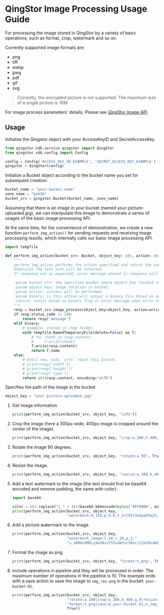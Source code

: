 # QingStor Image Processing Usage Guide

For processing the image stored in QingStor by a variety of basic operations, such as format, crop, watermark and so on.

Currently supported image formats are:

- png
- tiff
- webp
- jpeg
- pdf
- gif
- svg

> Currently, the encrypted picture is not supported. The maximum size of a single picture is 10M.

For image process parameters' details, Please see [QingStor Image API](https://docsv4.qingcloud.com/user_guide/storage/object_storage/api/object/image_process/).

## Usage

Initialize the Qingstor object with your AccessKeyID and SecretAccessKey.

```python
from qingstor.sdk.service.qingstor import QingStor
from qingstor.sdk.config import Config

config = Config('ACCESS_KEY_ID_EXAMPLE', 'SECRET_ACCESS_KEY_EXAMPLE')
qingstor = QingStor(config)
```

Initialize a Bucket object according to the bucket name you set for subsequent creation:

```python
bucket_name = "your-bucket-name"
zone_name = "pek3b"
bucket_srv = qingstor.Bucket(bucket_name, zone_name)
```

Assuming that there is an image in your bucket (named your-picture-uploaded.jpg), we can manipulate this image to demonstrate a series of usages of the basic image processing API.

At the same time, for the convenience of demonstration, we create a new function `perform_img_action()` for sending requests and receiving image processing results, which internally calls our basic image processing API.

```python
import tempfile

def perform_img_action(bucket_srv: Bucket, object_key: str, action: str, binary: bool = False, **kwargs) -> str:
    """
    perform_img_action performs the action specified and return the saved binary file name if action modify the image.
    Otherwise the text info will be returned.
    If response not as expected, error message stored in response will be returned.

    :param bucket_srv: the specified bucket where object_key located in.
    :param object_key: image location in bucket.
    :param action: actions will be performed.
    :param binary: is this action will output a binary file based on original image file. If true, file will be saved.
    :return: result based on binary flag or error message when error happened.
    """
    resp = bucket_srv.image_process(object_key=object_key, action=action, **kwargs)
    if resp.status_code != 200:
        return resp['message']
    elif binary:
        # example: stored in /tmp folder.
        with tempfile.NamedTemporaryFile(delete=False) as f:
            # for chunk in resp.content:
            #     f.write(chunk)
            f.write(resp.content)
            return f.name
    else:
        # Until now, only `info` reach this branch.
        # print(resp['width'])
        # print(resp['height'])
        # print(resp['type'])
        return str(resp.content, encoding="utf8")
```

Specifies the path of the image in the bucket.

```python
object_key = "your-picture-uploaded.jpg"
```

1. Get image information
    ```python
    print(perform_img_action(bucket_srv, object_key, "info"))
    ```

2. Crop the image (here a 300px wide, 400px image is cropped around the center of the image).
    ```python
    print(perform_img_action(bucket_srv, object_key, "crop:w_300,h_400,g_0", True))
    ```

3. Rotate the image 90 degrees.
    ```python
    print(perform_img_action(bucket_srv, object_key, "rotate:a_90", True))
    ```

4. Resize the image.
    ```python
    print(perform_img_action(bucket_srv, object_key, "resize:w_300,h_400,m_0", True))
    ```

5. Add a text watermark to the image (the text should first be base64 encoded and remove padding, the same with color).
    ```python
    import base64

    color = str.replace("c_" + str(base64.b64encode(bytes('#FF0000', encoding='utf8')), 'utf8'), "=", "")
    print(perform_img_action(bucket_srv, object_key,
                             "watermark:d_150,p_0.9,t_5rC05Y2w5paH5a2X," + color, True))
    ```

6. Add a picture watermark to the image.
    ```python
    print(perform_img_action(bucket_srv, object_key,
                             "watermark_image:l_10,t_10,p_2,"
                             "u_aHR0cHM6Ly9wZWszYS5xaW5nc3Rvci5jb20vaW1nLWRvYy1lZy9xaW5jbG91ZC5wbmc", True))
    ```

7. Format the image as png.
    ```python
    print(perform_img_action(bucket_srv, object_key, "format:t_png", True))
    ```

8. include operations in pipeline and they will be processed in order. The maximum number of operations in the pipeline is 10. The example ends with a save action to save the image to `img_res.png` in the bucket: `your-bucket-01`.
    ```python
    print(perform_img_action(bucket_srv, object_key,
                             "rotate:a_180|crop:w_300,h_400,g_0|resize:w_300,h_300|"
                             "format:t_png|save:b_your-bucket-01,k_img_res.png",
                             True))
    ```
